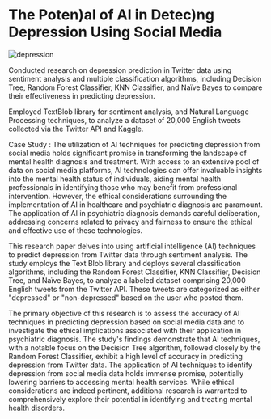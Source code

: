 # The Poten)al of AI in Detec)ng Depression Using Social Media

![depression](https://github.com/Prajwaljayaramu/Depression-Stress-and-Anxiety-Prediction-Analysis-of-Twitter-data/assets/101072497/3fc87668-65f8-4eb9-96ba-d30031fe2bc5)

Conducted research on depression prediction in Twitter data using sentiment analysis and multiple classification algorithms, including Decision Tree, Random Forest Classifier, KNN Classifier, and Naïve Bayes to compare their effectiveness in predicting depression.

Employed TextBlob library for sentiment analysis, and Natural Language Processing techniques, to analyze a dataset of 20,000 English tweets collected via the Twitter API and Kaggle.


Case Study :
The utilization of AI techniques for predicting depression from social media holds significant promise in transforming the landscape of mental health diagnosis and treatment. With access to an extensive pool of data on social media platforms, AI technologies can offer invaluable insights into the mental health status of individuals, aiding mental health professionals in identifying those who may benefit from professional intervention. However, the ethical considerations surrounding the implementation of AI in healthcare and psychiatric diagnosis are paramount. The application of AI in psychiatric diagnosis demands careful deliberation, addressing concerns related to privacy and fairness to ensure the ethical and effective use of these technologies.

This research paper delves into using artificial intelligence (AI) techniques to predict depression from Twitter data through sentiment analysis. The study employs the Text Blob library and deploys several classification algorithms, including the Random Forest Classifier, KNN Classifier, Decision Tree, and Naïve Bayes, to analyze a labeled dataset comprising 20,000 English tweets from the Twitter API. These tweets are categorized as either "depressed" or "non-depressed" based on the user who posted them.

The primary objective of this research is to assess the accuracy of AI techniques in predicting depression based on social media data and to investigate the ethical implications associated with their application in psychiatric diagnosis. The study's findings demonstrate that AI techniques, with a notable focus on the Decision Tree algorithm, followed closely by the Random Forest Classifier, exhibit a high level of accuracy in predicting depression from Twitter data. The application of AI techniques to identify depression from social media data holds immense promise, potentially lowering barriers to accessing mental health services. While ethical considerations are indeed pertinent, additional research is warranted to comprehensively explore their potential in identifying and treating mental health disorders.





